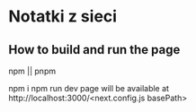 # Notatki z sieci

## How to build and run the page

npm || pnpm

npm i
npm run dev
page will be available at http://localhost:3000/<next.config.js basePath>
